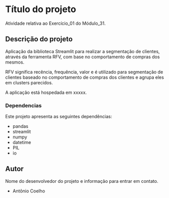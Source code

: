 # Título do projeto

Atividade relativa ao Exercício_01 do Módulo_31.

## Descrição do projeto

Aplicação da biblioteca Streamlit para realizar a segmentação de clientes, através da ferramenta RFV, com base no comportamento de compras dos mesmos.

RFV significa recência, frequência, valor e é utilizado para segmentação de clientes baseado no comportamento de compras dos clientes e agrupa eles em clusters parecidos.

A aplicação está hospedada em xxxxx.

### Dependencias

Este projeto apresenta as seguintes dependências:

- pandas
- streamlit
- numpy
- datetime
- PIL
- io

## Autor

Nome do desenvolvedor do projeto e informação para entrar em contato.
- Antônio Coelho  
